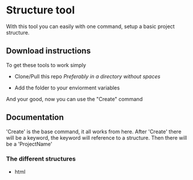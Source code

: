 # Structure tool
With this tool you can easily with one command, setup a basic project structure.

## Download instructions

To get these tools to work simply

- Clone/Pull this repo *Preferably in a directory without spaces*

- Add the folder to your enviorment variables

And your good,
now you can use the "Create" command

## Documentation
'Create' is the base command, it all works from here.
After 'Create' there will be a keyword, the keyword will reference to a structure.
Then there will be a 'ProjectName'

### The different structures
- html
